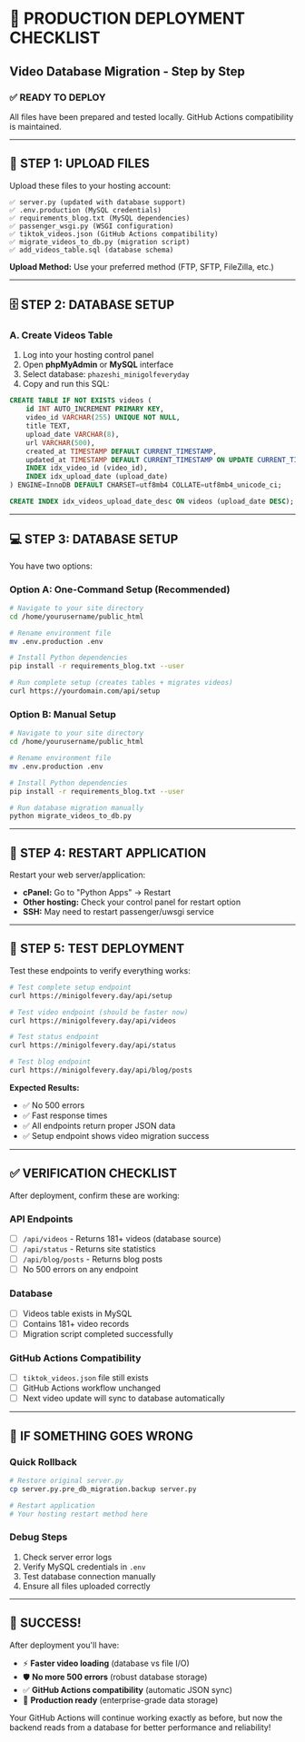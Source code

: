 # 🚀 PRODUCTION DEPLOYMENT CHECKLIST
## Video Database Migration - Step by Step

### ✅ READY TO DEPLOY
All files have been prepared and tested locally. GitHub Actions compatibility is maintained.

---

## 📁 STEP 1: UPLOAD FILES

Upload these files to your hosting account:

```
✅ server.py (updated with database support)
✅ .env.production (MySQL credentials) 
✅ requirements_blog.txt (MySQL dependencies)
✅ passenger_wsgi.py (WSGI configuration)  
✅ tiktok_videos.json (GitHub Actions compatibility)
✅ migrate_videos_to_db.py (migration script)
✅ add_videos_table.sql (database schema)
```

**Upload Method:** Use your preferred method (FTP, SFTP, FileZilla, etc.)

---

## 🗄️ STEP 2: DATABASE SETUP

### A. Create Videos Table
1. Log into your hosting control panel
2. Open **phpMyAdmin** or **MySQL** interface  
3. Select database: `phazeshi_minigolfeveryday`
4. Copy and run this SQL:

```sql
CREATE TABLE IF NOT EXISTS videos (
    id INT AUTO_INCREMENT PRIMARY KEY,
    video_id VARCHAR(255) UNIQUE NOT NULL,
    title TEXT,
    upload_date VARCHAR(8), 
    url VARCHAR(500),
    created_at TIMESTAMP DEFAULT CURRENT_TIMESTAMP,
    updated_at TIMESTAMP DEFAULT CURRENT_TIMESTAMP ON UPDATE CURRENT_TIMESTAMP,
    INDEX idx_video_id (video_id),
    INDEX idx_upload_date (upload_date)
) ENGINE=InnoDB DEFAULT CHARSET=utf8mb4 COLLATE=utf8mb4_unicode_ci;

CREATE INDEX idx_videos_upload_date_desc ON videos (upload_date DESC);
```

---

## 💻 STEP 3: DATABASE SETUP

You have two options:

### Option A: One-Command Setup (Recommended)
```bash
# Navigate to your site directory  
cd /home/yourusername/public_html

# Rename environment file
mv .env.production .env

# Install Python dependencies
pip install -r requirements_blog.txt --user

# Run complete setup (creates tables + migrates videos)
curl https://yourdomain.com/api/setup
```

### Option B: Manual Setup
```bash
# Navigate to your site directory
cd /home/yourusername/public_html

# Rename environment file
mv .env.production .env

# Install Python dependencies
pip install -r requirements_blog.txt --user

# Run database migration manually
python migrate_videos_to_db.py
```

---

## 🔄 STEP 4: RESTART APPLICATION

Restart your web server/application:
- **cPanel:** Go to "Python Apps" → Restart
- **Other hosting:** Check your control panel for restart option
- **SSH:** May need to restart passenger/uwsgi service

---

## 🧪 STEP 5: TEST DEPLOYMENT

Test these endpoints to verify everything works:

```bash
# Test complete setup endpoint
curl https://minigolfevery.day/api/setup

# Test video endpoint (should be faster now)
curl https://minigolfevery.day/api/videos

# Test status endpoint
curl https://minigolfevery.day/api/status

# Test blog endpoint
curl https://minigolfevery.day/api/blog/posts
```

**Expected Results:**
- ✅ No 500 errors
- ✅ Fast response times
- ✅ All endpoints return proper JSON data
- ✅ Setup endpoint shows video migration success

---

## ✅ VERIFICATION CHECKLIST

After deployment, confirm these are working:

### API Endpoints
- [ ] `/api/videos` - Returns 181+ videos (database source)
- [ ] `/api/status` - Returns site statistics 
- [ ] `/api/blog/posts` - Returns blog posts
- [ ] No 500 errors on any endpoint

### Database  
- [ ] Videos table exists in MySQL
- [ ] Contains 181+ video records
- [ ] Migration script completed successfully

### GitHub Actions Compatibility
- [ ] `tiktok_videos.json` file still exists
- [ ] GitHub Actions workflow unchanged
- [ ] Next video update will sync to database automatically

---

## 🚨 IF SOMETHING GOES WRONG

### Quick Rollback
```bash
# Restore original server.py
cp server.py.pre_db_migration.backup server.py

# Restart application
# Your hosting restart method here
```

### Debug Steps
1. Check server error logs
2. Verify MySQL credentials in `.env`
3. Test database connection manually
4. Ensure all files uploaded correctly

---

## 🎉 SUCCESS! 

After deployment you'll have:
- ⚡ **Faster video loading** (database vs file I/O)
- 🛡️ **No more 500 errors** (robust database storage)  
- ✅ **GitHub Actions compatibility** (automatic JSON sync)
- 🚀 **Production ready** (enterprise-grade data storage)

Your GitHub Actions will continue working exactly as before, but now the backend reads from a database for better performance and reliability!
